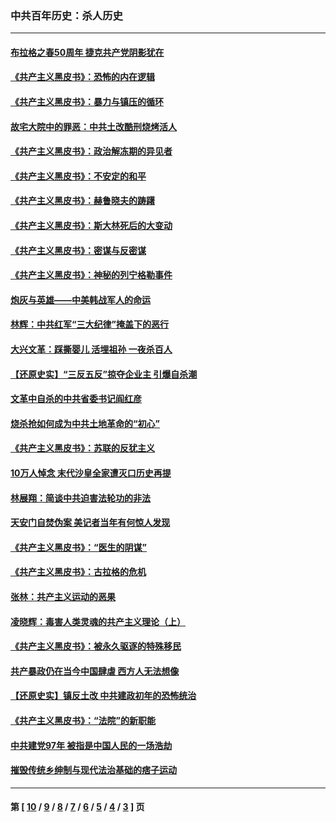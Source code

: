 ### 中共百年历史：杀人历史
---
#### [布拉格之春50周年 捷克共产党阴影犹在](../../pages/nf1176106/n10658463.md) 
#### [《共产主义黑皮书》：恐怖的内在逻辑](../../pages/nf1176106/n10637376.md) 
#### [《共产主义黑皮书》：暴力与镇压的循环](../../pages/nf1176106/n10637371.md) 
#### [故宅大院中的罪恶：中共土改酷刑烧烤活人](../../pages/nf1176106/n10646631.md) 
#### [《共产主义黑皮书》：政治解冻期的异见者](../../pages/nf1176106/n10619323.md) 
#### [《共产主义黑皮书》：不安定的和平](../../pages/nf1176106/n10619285.md) 
#### [《共产主义黑皮书》：赫鲁晓夫的踌躇](../../pages/nf1176106/n10619278.md) 
#### [《共产主义黑皮书》：斯大林死后的大变动](../../pages/nf1176106/n10616561.md) 
#### [《共产主义黑皮书》：密谋与反密谋](../../pages/nf1176106/n10571352.md) 
#### [《共产主义黑皮书》：神秘的列宁格勒事件](../../pages/nf1176106/n10571330.md) 
#### [炮灰与英雄——中美韩战军人的命运](../../pages/nf1176106/n10612921.md) 
#### [林辉：中共红军“三大纪律”掩盖下的恶行](../../pages/nf1176106/n10607931.md) 
#### [大兴文革：踩撕婴儿 活埋祖孙 一夜杀百人](../../pages/nf1176106/n10606663.md) 
#### [【还原史实】“三反五反”掠夺企业主 引爆自杀潮](../../pages/nf1176106/n10602910.md) 
#### [文革中自杀的中共省委书记阎红彦](../../pages/nf1176106/n10600549.md) 
#### [烧杀抢如何成为中共土地革命的“初心”](../../pages/nf1176106/n10590053.md) 
#### [《共产主义黑皮书》：苏联的反犹主义](../../pages/nf1176106/n10571310.md) 
#### [10万人悼念 末代沙皇全家遭灭口历史再提](../../pages/nf1176106/n10580111.md) 
#### [林展翔：简谈中共迫害法轮功的非法](../../pages/nf1176106/n10579977.md) 
#### [天安门自焚伪案 美记者当年有何惊人发现](../../pages/nf1176106/n10576837.md) 
#### [《共产主义黑皮书》：“医生的阴谋”](../../pages/nf1176106/n10569495.md) 
#### [《共产主义黑皮书》：古拉格的危机](../../pages/nf1176106/n10530129.md) 
#### [张林：共产主义运动的恶果](../../pages/nf1176106/n10561036.md) 
#### [凌晓辉：毒害人类灵魂的共产主义理论（上）](../../pages/nf1176106/n10556515.md) 
#### [《共产主义黑皮书》：被永久驱逐的特殊移民](../../pages/nf1176106/n10530121.md) 
#### [共产暴政仍在当今中国肆虐 西方人无法想像](../../pages/nf1176106/n10552841.md) 
#### [【还原史实】镇反土改 中共建政初年的恐怖统治](../../pages/nf1176106/n10551502.md) 
#### [《共产主义黑皮书》：“法院”的新职能](../../pages/nf1176106/n10530096.md) 
#### [中共建党97年 被指是中国人民的一场浩劫](../../pages/nf1176106/n10528592.md) 
#### [摧毁传统乡绅制与现代法治基础的痞子运动](../../pages/nf1176106/n10513937.md) 

---
#### 第 [ [10](./10.md) / [9](./9.md) / [8](./8.md) / [7](./7.md) / [6](./6.md) / [5](./5.md) / [4](./4.md) / [3](./3.md) ] 页
